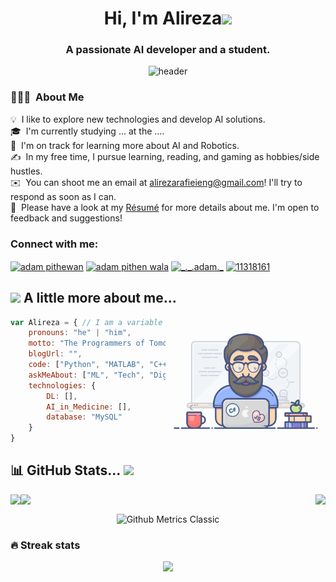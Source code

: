 
<h1 align="center">Hi, I'm Alireza<img width="30px" src="https://raw.githubusercontent.com/iampavangandhi/iampavangandhi/master/gifs/Hi.gif"></h1>
<h3 font-size="20" align="center">A passionate AI developer and a student.</h3>

<div align="center">

![header](https://raw.githubusercontent.com/chiraag-kakar/chiraag-kakar/master/hadder.gif)

</div>

### 👨🏻‍💻 &nbsp;About Me

💡 &nbsp;I like to explore new technologies and develop AI solutions.\
🎓 &nbsp;I'm currently studying ... at the ....\
🌱 &nbsp;I'm on track for learning more about AI and Robotics.\
✍️ &nbsp;In my free time, I pursue learning, reading, and gaming as hobbies/side hustles.\
✉️ &nbsp;You can shoot me an email at alirezarafieieng@gmail.com! I'll try to respond as soon as I can.\
📄 &nbsp;Please have a look at my [Résumé](https:///resume.html) for more details about me. I'm open to feedback and suggestions!


<h3 align="left">Connect with me:</h3>
<p align="left">
  <a href="https://www.linkedin.com/in/alireza-rafiei-003585165/" target="blank"><img align="center"
      src="https://raw.githubusercontent.com/rahuldkjain/github-profile-readme-generator/master/src/images/icons/Social/linked-in-alt.svg"
      alt="adam pithewan" height="30" width="40" /></a>
  <a href=""https://telegram.me/Alireza_ra9"" target="blank"><img align="center"
      src="https://cdn.discordapp.com/attachments/551257352133672964/883288904638275664/telegram.png"
      alt="adam pithen wala" height="30" width="40" /></a>
  <a href="https://www.instagram.com/alireza_rafiei96/" target="blank"><img align="center"
      src="https://raw.githubusercontent.com/rahuldkjain/github-profile-readme-generator/master/src/images/icons/Social/instagram.svg"
      alt="_._.adam._" height="30" width="40" /></a>
 <a href="https://stackoverflow.com/" target="blank"><img align="center" src="https://raw.githubusercontent.com/rahuldkjain/github-profile-readme-generator/master/src/images/icons/Social/stack-overflow.svg" alt="11318161" height="30" width="40" /></a>


## <img src="https://media.giphy.com/media/VgCDAzcKvsR6OM0uWg/giphy.gif" width="50"> A little more about me...
<img align="right" style="width:16rem; height:auto" src="https://raw.githubusercontent.com/Elanza-48/Elanza-48/41a4790484e268102dfdab2b7c59d440d3ffafab/resources/img/geek.gif"/>

</div>

```javascript
var Alireza = { // I am a variable rather than a constant.
    pronouns: "he" | "him",
    motto: "The Programmers of Tomorrow are the Wizards of the Future.",
    blogUrl: "",
    code: ["Python", "MATLAB", "C++", "C"],
    askMeAbout: ["ML", "Tech", "Digital Health"],
    technologies: {
        DL: [],
        AI_in_Medicine: [],
        database: "MySQL"
    }
}
```

<div align="center">

</div>

## 📊 GitHub Stats... <img src="https://user-images.githubusercontent.com/5679180/79618120-0daffb80-80be-11ea-819e-d2b0fa904d07.gif" width="27px">

<img align="left" src="https://img.shields.io/github/followers/AlirezaRafiei9?style=social"></img>
<img align="left" src="https://img.shields.io/github/stars/AlirezaRafiei9?style=social"></img>
<img align="right" src="https://badges.pufler.dev/repos/AlirezaRafiei9"></img>
<br/>

<div align="center">

![Github Metrics Classic](https://metrics.lecoq.io/AlirezaRafiei9?template=classic)

<!--![Github Metrics Terminal](https://metrics.lecoq.io/AlirezaRafiei9?template=terminal)-->

</div>

### 🔥 Streak stats

<div align="center">

<img src="http://github-readme-streak-stats.herokuapp.com?user=AlirezaRafiei9&theme=dark" width="700"></img>

</div>

